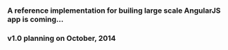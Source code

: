 
### A reference implementation for builing large scale AngularJS app is coming...

### v1.0 planning on October, 2014 
